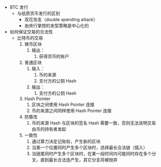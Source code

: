 - BTC 发行
  - 与纸质货币发行的区别
    - 双花攻击（double spending attack）
    - 由央行掌控的发型策略是中心化的
- 如何保证交易的合法性
  - 比特币的交易
    1. 铸币区块
       1. 输出：
          1. 获得货币的账户
    2. 普通区块
       1. 输入：
          1. 币的来源
          2. 支付方的公钥 Hash
       2. 输出：
          1. 支付方的公钥 Hash
    3. Hash Pointer
       1. 区块之间使用 Hash Pointer 连接
       2. 币的来源之间同样使用 Hash Pointer 连接
    4. 防篡改
       1. 币的来源 Hash 与区块的签名 Hash 需要一致，否则无法说明交易由币的持有者发起
    5. 一致性
       1. 通过算力决定记账权，产生新的区块
       2. 当某一个位置同时产生多个区块时，选择最长合法链（插入）
       3. 当链尾同时产生多个区块时，在某一段时间内可能同时存在多个分叉，直到最长合法连产生，其它分支将被抛弃
